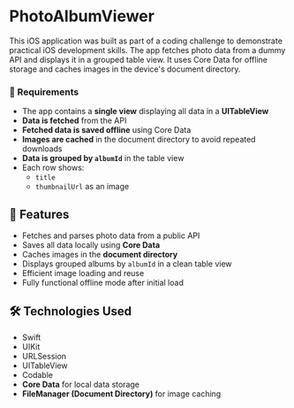 # PhotoAlbumViewer

This iOS application was built as part of a coding challenge to demonstrate practical iOS development skills. The app fetches photo data from a dummy API and displays it in a grouped table view. It uses Core Data for offline storage and caches images in the device's document directory.

### 🔧 Requirements

- The app contains a **single view** displaying all data in a **UITableView**
- **Data is fetched** from the API
- **Fetched data is saved offline** using Core Data
- **Images are cached** in the document directory to avoid repeated downloads
- **Data is grouped by `albumId`** in the table view
- Each row shows:
  - `title`
  - `thumbnailUrl` as an image

## 📱 Features

- Fetches and parses photo data from a public API
- Saves all data locally using **Core Data**
- Caches images in the **document directory**
- Displays grouped albums by `albumId` in a clean table view
- Efficient image loading and reuse
- Fully functional offline mode after initial load

## 🛠️ Technologies Used

- Swift  
- UIKit  
- URLSession  
- UITableView  
- Codable  
- **Core Data** for local data storage  
- **FileManager (Document Directory)** for image caching
